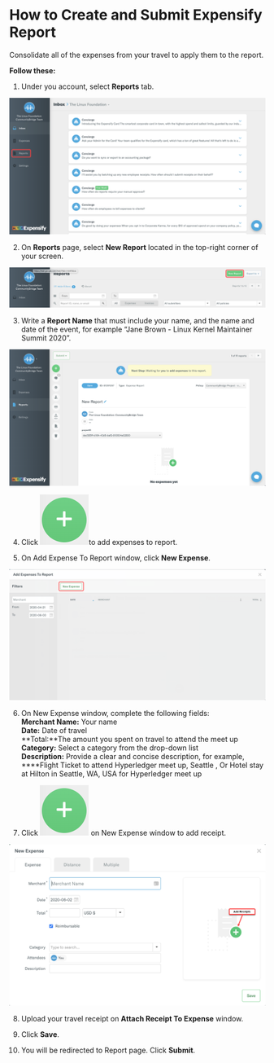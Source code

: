 # How to Create and Submit Expensify Report

Consolidate all of the expenses from your travel to apply them to the report.

**Follow these:**

1. Under you account, select **Reports** tab.

![](../../.gitbook/assets/expensify-reports-tab.png)

2. On **Reports** page, select **New Report** located in the top-right corner of your screen. 

![](../../.gitbook/assets/expensify-new-reports.png)

3. Write a **Report Name** that must include your name, and the name and date of the event, for example “Jane Brown - Linux Kernel Maintainer Summit 2020”.

![](../../.gitbook/assets/expensify-add-report-and-submit.png)

4. Click ![](../../.gitbook/assets/plus-icon.png)to add expenses to report.

5. On Add Expense To Report window, click **New Expense**.

![](../../.gitbook/assets/add-expense-screenshot-first-step.png)

6. On New Expense window, complete the following fields:  
    **Merchant Name:** Your name  
    **Date:** Date of travel  
    **Total:**The amount you spent on travel to attend the meet up  
    **Category:** Select a category from the drop-down list  
    **Description:** Provide a clear and concise description, for example, ****Flight Ticket to attend Hyperledger meet up, Seattle , Or Hotel stay at Hilton in Seattle, WA, USA for Hyperledger meet up

7. Click ![](../../.gitbook/assets/plus-icon.png) on New Expense window to add receipt.

![](../../.gitbook/assets/create-new-expense-screenshot-second-step.png)

8. Upload your travel receipt on **Attach Receipt To Expense** window.

9. Click **Save**.

10. You will be redirected to Report page. Click **Submit**.

 

